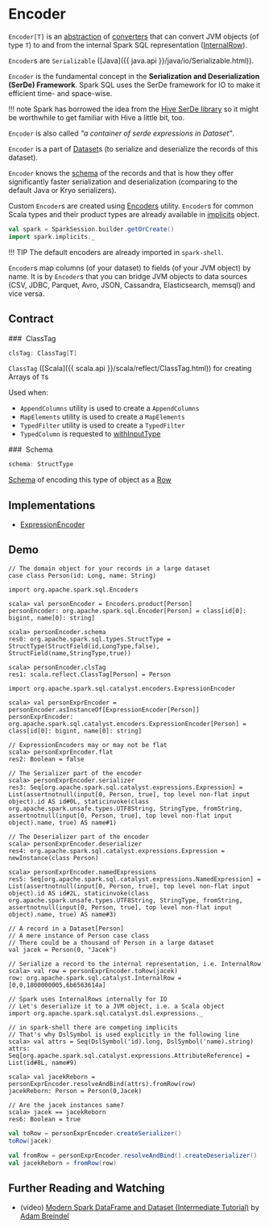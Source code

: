 # Encoder

`Encoder[T]` is an [abstraction](#contract) of [converters](#implementations) that can convert JVM objects (of type `T`) to and from the internal Spark SQL representation ([InternalRow](InternalRow.md)).

`Encoder`s are `Serializable` ([Java]({{ java.api }}/java/io/Serializable.html)).

`Encoder` is the fundamental concept in the **Serialization and Deserialization (SerDe) Framework**. Spark SQL uses the SerDe framework for IO to make it efficient time- and space-wise.

!!! note
    Spark has borrowed the idea from the [Hive SerDe library](https://cwiki.apache.org/confluence/display/Hive/SerDe) so it might be worthwhile to get familiar with Hive a little bit, too.

`Encoder` is also called _"a container of serde expressions in Dataset"_.

`Encoder` is a part of [Dataset](dataset/index.md)s (to serialize and deserialize the records of this dataset).

`Encoder` knows the [schema](#schema) of the records and that is how they offer significantly faster serialization and deserialization (comparing to the default Java or Kryo serializers).

Custom `Encoder`s are created using [Encoders](Encoders.md) utility. `Encoder`s for common Scala types and their product types are already available in [implicits](SparkSession.md#implicits) object.

```scala
val spark = SparkSession.builder.getOrCreate()
import spark.implicits._
```

!!! TIP
    The default encoders are already imported in `spark-shell`.

`Encoder`s map columns (of your dataset) to fields (of your JVM object) by name. It is by `Encoder`s that you can bridge JVM objects to data sources (CSV, JDBC, Parquet, Avro, JSON, Cassandra, Elasticsearch, memsql) and vice versa.

## Contract

### <span id="clsTag"> ClassTag

```scala
clsTag: ClassTag[T]
```

`ClassTag` ([Scala]({{ scala.api }}/scala/reflect/ClassTag.html)) for creating Arrays of `T`s

Used when:

* `AppendColumns` utility is used to create a `AppendColumns`
* `MapElements` utility is used to create a `MapElements`
* `TypedFilter` utility is used to create a `TypedFilter`
* `TypedColumn` is requested to [withInputType](TypedColumn.md#withInputType)

### <span id="schema"> Schema

```scala
schema: StructType
```

[Schema](types/StructType.md) of encoding this type of object as a [Row](Row.md)

## Implementations

* [ExpressionEncoder](ExpressionEncoder.md)

## Demo

```text
// The domain object for your records in a large dataset
case class Person(id: Long, name: String)

import org.apache.spark.sql.Encoders

scala> val personEncoder = Encoders.product[Person]
personEncoder: org.apache.spark.sql.Encoder[Person] = class[id[0]: bigint, name[0]: string]

scala> personEncoder.schema
res0: org.apache.spark.sql.types.StructType = StructType(StructField(id,LongType,false), StructField(name,StringType,true))

scala> personEncoder.clsTag
res1: scala.reflect.ClassTag[Person] = Person

import org.apache.spark.sql.catalyst.encoders.ExpressionEncoder

scala> val personExprEncoder = personEncoder.asInstanceOf[ExpressionEncoder[Person]]
personExprEncoder: org.apache.spark.sql.catalyst.encoders.ExpressionEncoder[Person] = class[id[0]: bigint, name[0]: string]

// ExpressionEncoders may or may not be flat
scala> personExprEncoder.flat
res2: Boolean = false

// The Serializer part of the encoder
scala> personExprEncoder.serializer
res3: Seq[org.apache.spark.sql.catalyst.expressions.Expression] = List(assertnotnull(input[0, Person, true], top level non-flat input object).id AS id#0L, staticinvoke(class org.apache.spark.unsafe.types.UTF8String, StringType, fromString, assertnotnull(input[0, Person, true], top level non-flat input object).name, true) AS name#1)

// The Deserializer part of the encoder
scala> personExprEncoder.deserializer
res4: org.apache.spark.sql.catalyst.expressions.Expression = newInstance(class Person)

scala> personExprEncoder.namedExpressions
res5: Seq[org.apache.spark.sql.catalyst.expressions.NamedExpression] = List(assertnotnull(input[0, Person, true], top level non-flat input object).id AS id#2L, staticinvoke(class org.apache.spark.unsafe.types.UTF8String, StringType, fromString, assertnotnull(input[0, Person, true], top level non-flat input object).name, true) AS name#3)

// A record in a Dataset[Person]
// A mere instance of Person case class
// There could be a thousand of Person in a large dataset
val jacek = Person(0, "Jacek")

// Serialize a record to the internal representation, i.e. InternalRow
scala> val row = personExprEncoder.toRow(jacek)
row: org.apache.spark.sql.catalyst.InternalRow = [0,0,1800000005,6b6563614a]

// Spark uses InternalRows internally for IO
// Let's deserialize it to a JVM object, i.e. a Scala object
import org.apache.spark.sql.catalyst.dsl.expressions._

// in spark-shell there are competing implicits
// That's why DslSymbol is used explicitly in the following line
scala> val attrs = Seq(DslSymbol('id).long, DslSymbol('name).string)
attrs: Seq[org.apache.spark.sql.catalyst.expressions.AttributeReference] = List(id#8L, name#9)

scala> val jacekReborn = personExprEncoder.resolveAndBind(attrs).fromRow(row)
jacekReborn: Person = Person(0,Jacek)

// Are the jacek instances same?
scala> jacek == jacekReborn
res6: Boolean = true
```

```scala
val toRow = personExprEncoder.createSerializer()
toRow(jacek)
```

```scala
val fromRow = personExprEncoder.resolveAndBind().createDeserializer()
val jacekReborn = fromRow(row)
```

## Further Reading and Watching

* (video) [Modern Spark DataFrame and Dataset (Intermediate Tutorial)](https://youtu.be/_1byVWTEK1s) by [Adam Breindel](https://twitter.com/adbreind)
